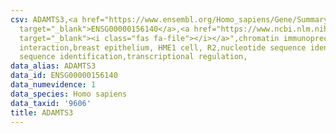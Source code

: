 ```yaml
---
csv: ADAMTS3,<a href="https://www.ensembl.org/Homo_sapiens/Gene/Summary?db=core;g=ENSG00000156140"
  target="_blank">ENSG00000156140</a>,<a href="https://www.ncbi.nlm.nih.gov/pubmed/22863008"
  target="_blank"><i class="fas fa-file"></i></a>",chromatin immunoprecipitation assay,direct
  interaction,breast epithelium, HME1 cell, R2,nucleotide sequence identification,nucleotide
  sequence identification,transcriptional regulation,
data_alias: ADAMTS3
data_id: ENSG00000156140
data_numevidence: 1
data_species: Homo sapiens
data_taxid: '9606'
title: ADAMTS3
---
```

